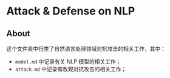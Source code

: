 # Attack & Defense on NLP

## About

这个文件夹中归类了自然语言处理领域对抗攻击的相关工作，其中：

- `model.md` 中记录有关 NLP 模型的相关工作；
- `attack.md` 中记录有改观对抗攻击的相关工作；